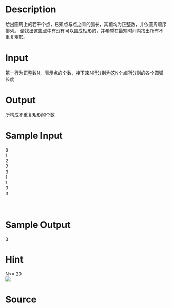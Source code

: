 
# Description

<div class="content">给出圆周上的若干个点，已知点与点之间的弧长，其值均为正整数，并依圆周顺序排列。
请找出这些点中有没有可以围成矩形的，并希望在最短时间内找出所有不重复矩形。
</div>

# Input

<div class="content">第一行为正整数N，表示点的个数，接下来N行分别为这N个点所分割的各个圆弧长度

</div>

# Output

<div class="content">所构成不重复矩形的个数
</div>

# Sample Input

<div class="content"><span class="sampledata">8<br/>
1<br/>
2<br/>
2<br/>
3<br/>
1<br/>
1<br/>
3<br/>
3<br/>
<br/>
<br/>
</span></div>

# Sample Output

<div class="content"><span class="sampledata">3<br/>
</span></div>

# Hint

<div class="content"><p>N&lt;= 20<br/>
<img border="0" src="/source/bzoj/1800/img/aHR0cHM6Ly9seWRzeS5jb20vSnVkZ2VPbmxpbmUvaW1hZ2VzLzE4MDAuanBn.jpg"/> </p></div>

# Source

<div class="content"><p><a href="problemset.php?search="></a></p></div>

